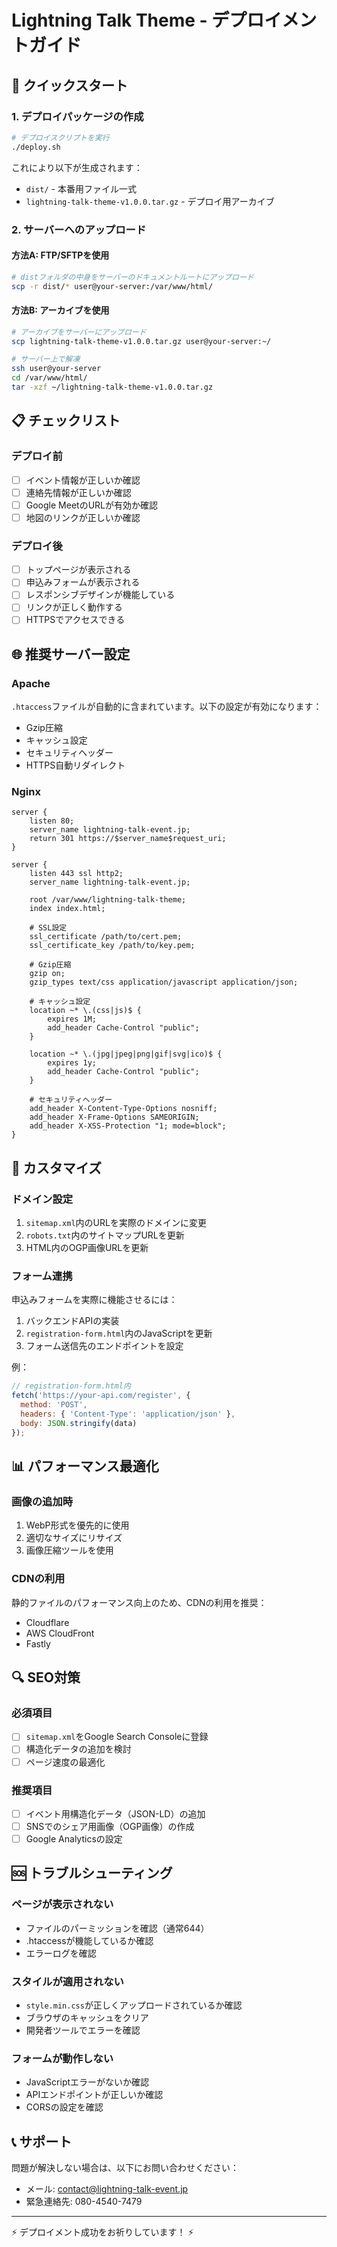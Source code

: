 # Lightning Talk Theme - デプロイメントガイド

## 🚀 クイックスタート

### 1. デプロイパッケージの作成

```bash
# デプロイスクリプトを実行
./deploy.sh
```

これにより以下が生成されます：

- `dist/` - 本番用ファイル一式
- `lightning-talk-theme-v1.0.0.tar.gz` - デプロイ用アーカイブ

### 2. サーバーへのアップロード

#### 方法A: FTP/SFTPを使用

```bash
# distフォルダの中身をサーバーのドキュメントルートにアップロード
scp -r dist/* user@your-server:/var/www/html/
```

#### 方法B: アーカイブを使用

```bash
# アーカイブをサーバーにアップロード
scp lightning-talk-theme-v1.0.0.tar.gz user@your-server:~/

# サーバー上で解凍
ssh user@your-server
cd /var/www/html/
tar -xzf ~/lightning-talk-theme-v1.0.0.tar.gz
```

## 📋 チェックリスト

### デプロイ前

- [ ] イベント情報が正しいか確認
- [ ] 連絡先情報が正しいか確認
- [ ] Google MeetのURLが有効か確認
- [ ] 地図のリンクが正しいか確認

### デプロイ後

- [ ] トップページが表示される
- [ ] 申込みフォームが表示される
- [ ] レスポンシブデザインが機能している
- [ ] リンクが正しく動作する
- [ ] HTTPSでアクセスできる

## 🌐 推奨サーバー設定

### Apache

`.htaccess`ファイルが自動的に含まれています。以下の設定が有効になります：

- Gzip圧縮
- キャッシュ設定
- セキュリティヘッダー
- HTTPS自動リダイレクト

### Nginx

```nginx
server {
    listen 80;
    server_name lightning-talk-event.jp;
    return 301 https://$server_name$request_uri;
}

server {
    listen 443 ssl http2;
    server_name lightning-talk-event.jp;

    root /var/www/lightning-talk-theme;
    index index.html;

    # SSL設定
    ssl_certificate /path/to/cert.pem;
    ssl_certificate_key /path/to/key.pem;

    # Gzip圧縮
    gzip on;
    gzip_types text/css application/javascript application/json;

    # キャッシュ設定
    location ~* \.(css|js)$ {
        expires 1M;
        add_header Cache-Control "public";
    }

    location ~* \.(jpg|jpeg|png|gif|svg|ico)$ {
        expires 1y;
        add_header Cache-Control "public";
    }

    # セキュリティヘッダー
    add_header X-Content-Type-Options nosniff;
    add_header X-Frame-Options SAMEORIGIN;
    add_header X-XSS-Protection "1; mode=block";
}
```

## 🔧 カスタマイズ

### ドメイン設定

1. `sitemap.xml`内のURLを実際のドメインに変更
2. `robots.txt`内のサイトマップURLを更新
3. HTML内のOGP画像URLを更新

### フォーム連携

申込みフォームを実際に機能させるには：

1. バックエンドAPIの実装
2. `registration-form.html`内のJavaScriptを更新
3. フォーム送信先のエンドポイントを設定

例：

```javascript
// registration-form.html内
fetch('https://your-api.com/register', {
  method: 'POST',
  headers: { 'Content-Type': 'application/json' },
  body: JSON.stringify(data)
});
```

## 📊 パフォーマンス最適化

### 画像の追加時

1. WebP形式を優先的に使用
2. 適切なサイズにリサイズ
3. 画像圧縮ツールを使用

### CDNの利用

静的ファイルのパフォーマンス向上のため、CDNの利用を推奨：

- Cloudflare
- AWS CloudFront
- Fastly

## 🔍 SEO対策

### 必須項目

- [ ] `sitemap.xml`をGoogle Search Consoleに登録
- [ ] 構造化データの追加を検討
- [ ] ページ速度の最適化

### 推奨項目

- [ ] イベント用構造化データ（JSON-LD）の追加
- [ ] SNSでのシェア用画像（OGP画像）の作成
- [ ] Google Analyticsの設定

## 🆘 トラブルシューティング

### ページが表示されない

- ファイルのパーミッションを確認（通常644）
- .htaccessが機能しているか確認
- エラーログを確認

### スタイルが適用されない

- `style.min.css`が正しくアップロードされているか確認
- ブラウザのキャッシュをクリア
- 開発者ツールでエラーを確認

### フォームが動作しない

- JavaScriptエラーがないか確認
- APIエンドポイントが正しいか確認
- CORSの設定を確認

## 📞 サポート

問題が解決しない場合は、以下にお問い合わせください：

- メール: contact@lightning-talk-event.jp
- 緊急連絡先: 080-4540-7479

---

⚡ デプロイメント成功をお祈りしています！ ⚡
